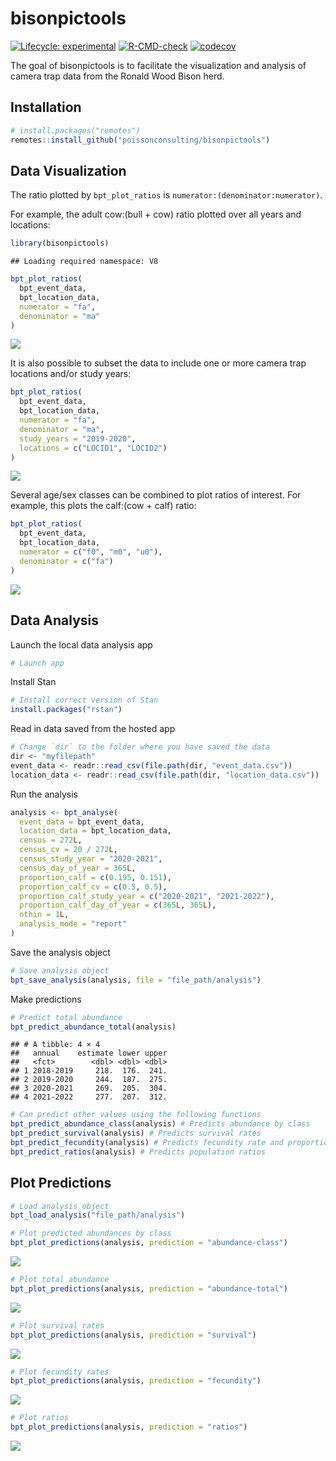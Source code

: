 
# bisonpictools

<!-- badges: start -->

[![Lifecycle:
experimental](https://img.shields.io/badge/lifecycle-experimental-orange.svg)](https://lifecycle.r-lib.org/articles/stages.html#experimental)
[![R-CMD-check](https://github.com/poissonconsulting/bisonpictools/actions/workflows/R-CMD-check.yaml/badge.svg)](https://github.com/poissonconsulting/bisonpictools/actions/workflows/R-CMD-check.yaml)
[![codecov](https://codecov.io/gh/poissonconsulting/bisonpictools/graph/badge.svg?token=znqSXiltZo)](https://codecov.io/gh/poissonconsulting/bisonpictools)
<!-- badges: end -->

The goal of bisonpictools is to facilitate the visualization and
analysis of camera trap data from the Ronald Wood Bison herd.

## Installation

``` r
# install.packages("remotes")
remotes::install_github("poissonconsulting/bisonpictools")
```

## Data Visualization

The ratio plotted by `bpt_plot_ratios` is
`numerator:(denominator:numerator)`.

For example, the adult cow:(bull + cow) ratio plotted over all years and
locations:

``` r
library(bisonpictools)
```

    ## Loading required namespace: V8

``` r
bpt_plot_ratios(
  bpt_event_data,
  bpt_location_data,
  numerator = "fa",
  denominator = "ma"
)
```

![](README_files/figure-gfm/unnamed-chunk-2-1.png)<!-- -->

It is also possible to subset the data to include one or more camera
trap locations and/or study years:

``` r
bpt_plot_ratios(
  bpt_event_data,
  bpt_location_data,
  numerator = "fa",
  denominator = "ma",
  study_years = "2019-2020",
  locations = c("LOCID1", "LOCID2")
)
```

![](README_files/figure-gfm/unnamed-chunk-3-1.png)<!-- -->

Several age/sex classes can be combined to plot ratios of interest. For
example, this plots the calf:(cow + calf) ratio:

``` r
bpt_plot_ratios(
  bpt_event_data,
  bpt_location_data,
  numerator = c("f0", "m0", "u0"),
  denominator = c("fa")
)
```

![](README_files/figure-gfm/unnamed-chunk-4-1.png)<!-- -->

## Data Analysis

Launch the local data analysis app

``` r
# Launch app
```

Install Stan

``` r
# Install correct version of Stan
install.packages("rstan")
```

Read in data saved from the hosted app

``` r
# Change `dir` to the folder where you have saved the data
dir <- "myfilepath"
event_data <- readr::read_csv(file.path(dir, "event_data.csv"))
location_data <- readr::read_csv(file.path(dir, "location_data.csv"))
```

Run the analysis

``` r
analysis <- bpt_analyse(
  event_data = bpt_event_data,
  location_data = bpt_location_data,
  census = 272L,
  census_cv = 20 / 272L,
  census_study_year = "2020-2021",
  census_day_of_year = 365L,
  proportion_calf = c(0.195, 0.151),
  proportion_calf_cv = c(0.5, 0.5),
  proportion_calf_study_year = c("2020-2021", "2021-2022"),
  proportion_calf_day_of_year = c(365L, 365L),
  nthin = 1L,
  analysis_mode = "report"
)
```

Save the analysis object

``` r
# Save analysis object
bpt_save_analysis(analysis, file = "file_path/analysis")
```

Make predictions

``` r
# Predict total abundance
bpt_predict_abundance_total(analysis)
```

    ## # A tibble: 4 × 4
    ##   annual    estimate lower upper
    ##   <fct>        <dbl> <dbl> <dbl>
    ## 1 2018-2019     218.  176.  241.
    ## 2 2019-2020     244.  187.  275.
    ## 3 2020-2021     269.  205.  304.
    ## 4 2021-2022     277.  207.  312.

``` r
# Can predict other values using the following functions
bpt_predict_abundance_class(analysis) # Predicts abundance by class
bpt_predict_survival(analysis) # Predicts survival rates
bpt_predict_fecundity(analysis) # Predicts fecundity rate and proportion of reproductive cows
bpt_predict_ratios(analysis) # Predicts population ratios
```

## Plot Predictions

``` r
# Load analysis object
bpt_load_analysis("file_path/analysis")
```

``` r
# Plot predicted abundances by class
bpt_plot_predictions(analysis, prediction = "abundance-class")
```

![](README_files/figure-gfm/unnamed-chunk-14-1.png)<!-- -->

``` r
# Plot total abundance
bpt_plot_predictions(analysis, prediction = "abundance-total")
```

![](README_files/figure-gfm/unnamed-chunk-15-1.png)<!-- -->

``` r
# Plot survival rates
bpt_plot_predictions(analysis, prediction = "survival")
```

![](README_files/figure-gfm/unnamed-chunk-16-1.png)<!-- -->

``` r
# Plot fecundity rates
bpt_plot_predictions(analysis, prediction = "fecundity")
```

![](README_files/figure-gfm/unnamed-chunk-17-1.png)<!-- -->

``` r
# Plot ratios
bpt_plot_predictions(analysis, prediction = "ratios")
```

![](README_files/figure-gfm/unnamed-chunk-18-1.png)<!-- -->
